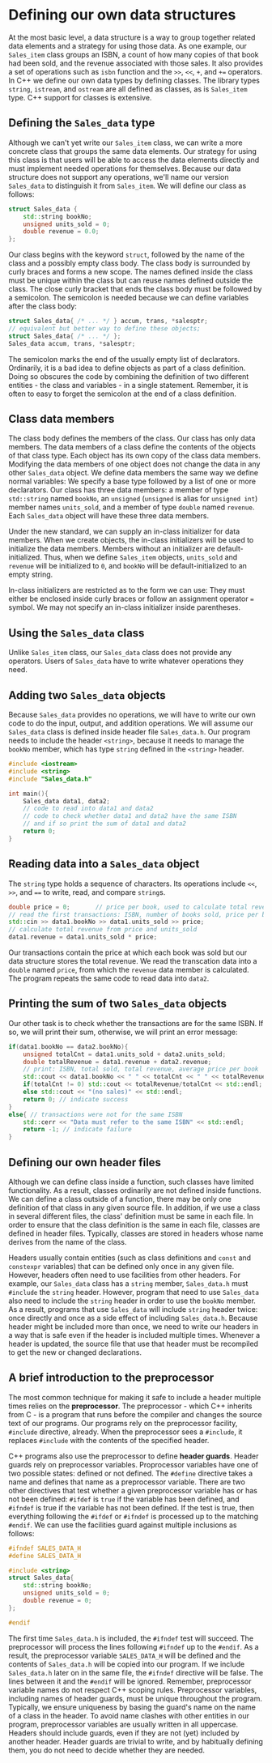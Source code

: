 # Defining our own data structures

At the most basic level, a data structure is a way to group together related data elements and a strategy for using those data. As one example, our `Sales_item` class groups an ISBN, a count of how many copies of that book had been sold, and the revenue associated with those sales. It also provides a set of operations such as `isbn` function and the `>>`, `<<`, `+`, and `+=` operators. In C++ we define our own data types by defining classes. The library types `string`, `istream`, and `ostream` are all defined as classes, as is `Sales_item` type. C++ support for classes is extensive.

## Defining the `Sales_data` type

Although we can't yet write our `Sales_item` class, we can write a more concrete class that groups the same data elements. Our strategy for using this class is that users will be able to access the data elements directly and must implement needed operations for themselves. Because our data structure does not support any operations, we'll name our version `Sales_data` to distinguish it from `Sales_item`. We will define our class as follows:

```cpp
struct Sales_data {
	std::string bookNo;
	unsigned units_sold = 0;
	double revenue = 0.0;
};
```

Our class begins with the keyword `struct`, followed by the name of the class and a possibly empty class body. The class body is surrounded by curly braces and forms a new scope. The names defined inside the class must be unique within the class but can reuse names defined outside the class. The close curly bracket that ends the class body must be followed by a semicolon. The semicolon is needed because we can define variables after the class body:

```cpp
struct Sales_data{ /* ... */ } accum, trans, *salesptr;
// equivalent but better way to define these objects;
struct Sales_data{ /* ... */ };
Sales_data accum, trans, *salesptr;
```

The semicolon marks the end of the usually empty list of declarators. Ordinarily, it is a bad idea to define objects as part of a class definition. Doing so obscures the code by combining the definition of two different entities - the class and variables - in a single statement. Remember, it is often to easy to forget the semicolon at the end of a class definition.

## Class data members

The class body defines the members of the class. Our class has only data members. The data members of a class define the contents of the objects of that class type. Each object has its own copy of the class data members. Modifying the data members of one object does not change the data in any other `Sales_data` object. We define data members the same way we define normal variables: We specify a base type followed by a list of one or more declarators. Our class has three data members: a member of type `std::string` named `bookNo`, an `unsigned` (`unsigned` is alias for `unsigned int`) member names `units_sold`, and a member of type `double` named `revenue`. Each `Sales_data` object will have these three data members.

Under the new standard, we can supply an in-class initializer for data members. When we create objects, the in-class initializers will be used to initialize the data members. Members without an initializer are default-initialized. Thus, when we define `Sales_item` objects, `units_sold` and `revenue` will be initialized to `0`, and `bookNo` will be default-initialized to an empty string.

In-class initializers are restricted as to the form we can use: They must either be enclosed inside curly braces or follow an assignment operator `=` symbol. We may not specify an in-class initializer inside parentheses.

## Using the `Sales_data` class

Unlike `Sales_item` class, our `Sales_data` class does not provide any operators. Users of `Sales_data` have to write whatever operations they need.

## Adding two `Sales_data` objects

Because `Sales_data` provides no operations, we will have to write our own code to do the input, output, and addition operations. We will assume our `Sales_data` class is defined inside header file `Sales_data.h`. Our program needs to include the header `<string>`, because it needs to manage the `bookNo` member, which has type `string` defined in the `<string>` header.

```cpp
#include <iostream>
#include <string>
#include "Sales_data.h"

int main(){
	Sales_data data1, data2;
	// code to read into data1 and data2
	// code to check whether data1 and data2 have the same ISBN
	// and if so print the sum of data1 and data2
	return 0;
}
```

## Reading data into a `Sales_data` object

The `string` type holds a sequence of characters. Its operations include `<<`, `>>`, and `==` to write, read, and compare `string`s.

```cpp
double price = 0;		// price per book, used to calculate total revenue
// read the first transactions: ISBN, number of books sold, price per book
std::cin >> data1.bookNo >> data1.units_sold >> price;
// calculate total revenue from price and units_sold
data1.revenue = data1.units_sold * price;
```

Our transactions contain the price at which each book was sold but our data structure stores the total revenue. We read the transcation data into a `double` named `price`, from which the `revenue` data member is calculated. The program repeats the same code to read data into `data2`.

## Printing the sum of two `Sales_data` objects

Our other task is to check whether the transactions are for the same ISBN. If so, we will print their sum, otherwise, we will print an error message:

```cpp
if(data1.bookNo == data2.bookNo){
	unsigned totalCnt = data1.units_sold + data2.units_sold;
	double totalRevenue = data1.revenue + data2.revenue;
	// print: ISBN, total sold, total revenue, average price per book
	std::cout << data1.bookNo << " " << totalCnt << " " << totalRevenue << " ";
	if(totalCnt != 0) std::cout << totalRevenue/totalCnt << std::endl;
	else std::cout << "(no sales)" << std::endl;
	return 0; // indicate success
}
else{ // transactions were not for the same ISBN
	std::cerr << "Data must refer to the same ISBN" << std::endl;
	return -1; // indicate failure
}
```

## Defining our own header files

Although we can define class inside a function, such classes have limited functionality. As a result, classes ordinarily are not defined inside functions. We can define a class outside of a function, there may be only one definition of that class in any given source file. In addition, if we use a class in several different files, the class' definition must be same in each file. In order to ensure that the class definition is the same in each file, classes are defined in header files. Typically, classes are stored in headers whose name derives from the name of the class.

Headers usually contain entities (such as class definitions and `const` and `constexpr` variables) that can be defined only once in any given file. However, headers often need to use facilities from other headers. For example, our `Sales_data` class has a `string` member, `Sales_data.h` must `#include` the `string` header. However, program that need to use `Sales_data` also need to include the `string` header in order to use the `bookNo` member. As a result, programs that use `Sales_data` will include `string` header twice: once directly and once as a side effect of including `Sales_data.h`. Because header might be included more than once, we need to write our headers in a way that is safe even if the header is included multiple times. Whenever a header is updated, the source file that use that header must be recompiled to get the new or changed declarations.

## A brief introduction to the preprocessor

The most common technique for making it safe to include a header multiple times relies on the **preprocessor**. The preprocessor - which C++ inherits from C - is a program that runs before the compiler and changes the source text of our programs. Our programs rely on the preprocessor facility, `#include` directive, already. When the preprocessor sees a `#include`, it replaces `#include` with the contents of the specified header.

C++ programs also use the preprocessor to define **header guards**. Header guards rely on preprocessor variables. Proprocessor variables have one of two possible states: defined or not defined. The `#define` directive takes a name and defines that name as a preprocessor variable. There are two other directives that test whether a given preprocessor variable has or has not been defined: `#ifdef` is `true` if the variable has been defined, and `#ifndef` is true if the variable has not been defined. If the test is true, then everything following the `#ifdef` or `#ifndef` is processed up to the matching `#endif`. We can use the facilities guard against multiple inclusions as follows:

```cpp
#ifndef SALES_DATA_H
#define SALES_DATA_H

#include <string>
struct Sales_data{
	std::string bookNo;
	unsigned units_sold = 0;
	double revenue = 0;
};

#endif
```

The first time `Sales_data.h` is included, the `#ifndef` test will succeed. The preprocessor will process the lines following `#ifndef` up to the `#endif`. As a result, the preprocessor variable `SALES_DATA_H` will be defined and the contents of `Sales_data.h` will be copied into our program. If we include `Sales_data.h` later on in the same file, the `#ifndef` directive will be false. The lines between it and the `#endif` will be ignored. Remember, preprocessor variable names do not respect C++ scoping rules. Preprocessor variables, including names of header guards, must be unique throughout the program. Typically, we ensure uniqueness by basing the guard's name on the name of a class in the header. To avoid name clashes with other entities in our program, preprocessor variables are usually written in all uppercase. Headers should include guards, even if they are not (yet) included by another header. Header guards are trivial to write, and by habitually defining them, you do not need to decide whether they are needed.